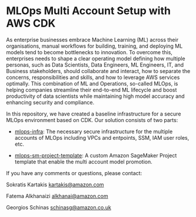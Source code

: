 # MLOps Multi Account Setup with AWS CDK

As enterprise businesses embrace Machine Learning (ML) across their organisations, manual workflows for building, training, and deploying ML models tend to become bottlenecks to innovation. To overcome this, enterprises needs to shape a clear operating model defining how multiple personas, such as Data Scientists, Data Engineers, ML Engineers, IT, and Business stakeholders, should collaborate and interact, how to separate the concerns, responsibilities and skills, and how to leverage AWS services optimally. This combination of ML and Operations, so-called MLOps, is helping companies streamline their end-to-end ML lifecycle and boost productivity of data scientists while maintaining high model accuracy and enhancing security and compliance.

In this repository, we have created a baseline infrastructure for a secure MLOps environment based on CDK. Our solution consists of two parts:

 - [mlops-infra](mlops-infra/): The necessary secure infrastructure for the multiple accounts of MLOps including VPCs and entpoints, SSM, IAM user roles, etc.

 - [mlops-sm-project-template](mlops-sm-project-template/): A custom Amazon SageMaker Project template that enable the multi account model promotion.

If you have any comments or questions, please contact:

Sokratis Kartakis <kartakis@amazon.com>

Fatema Alkhanaizi <alkhanai@amazon.com>

Georgios Schinas <schinasg@amazon.co.uk>

